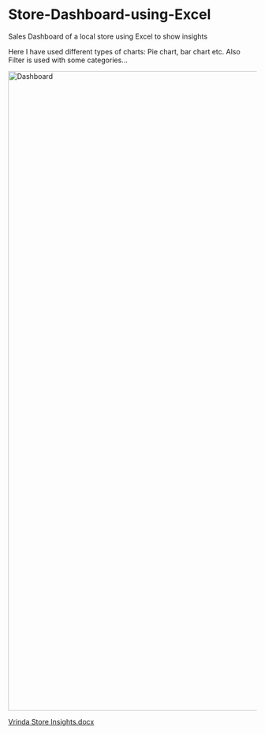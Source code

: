 # Store-Dashboard-using-Excel
Sales Dashboard of a local store using Excel to show insights

Here I have used different types of charts: Pie chart, bar chart etc.
Also Filter is used with some categories...

<img width="1298" alt="Dashboard" src="https://github.com/user-attachments/assets/fce8a896-29a7-4fd4-84f3-6028b213da30">


[Vrinda Store Insights.docx](https://github.com/user-attachments/files/16531941/Vrinda.Store.Insights.docx)
